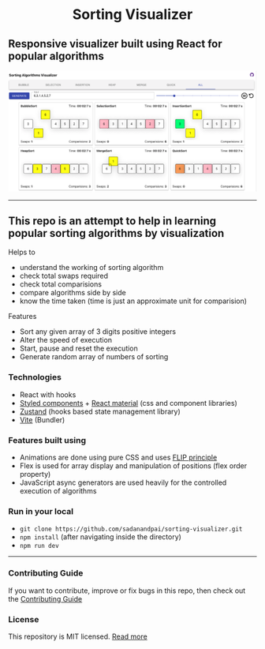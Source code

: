 <h1 align="center">
    Sorting Visualizer
</h1>

## Responsive visualizer built using React for popular algorithms

<a href="https://tathagata1805/sorting-visualizer/dist/"><img src="cover.png" alt="cover" /></a>

---

## This repo is an attempt to help in learning popular sorting algorithms by visualization

Helps to

- understand the working of sorting algorithm
- check total swaps required
- check total comparisions
- compare algorithms side by side
- know the time taken (time is just an approximate unit for comparision)

Features

- Sort any given array of 3 digits positive integers
- Alter the speed of execution
- Start, pause and reset the execution
- Generate random array of numbers of sorting

### Technologies

- React with hooks
- [Styled components](https://styled-components.com/) + [React material](https://material-ui.com/) (css and component libraries)
- [Zustand](https://github.com/pmndrs/zustand) (hooks based state management library)
- [Vite](https://vitejs.dev/) (Bundler)

### Features built using

- Animations are done using pure CSS and uses [FLIP principle](https://aerotwist.com/blog/flip-your-animations/)
- Flex is used for array display and manipulation of positions (flex order property)
- JavaScript async generators are used heavily for the controlled execution of algorithms

### Run in your local

- ```git clone https://github.com/sadanandpai/sorting-visualizer.git```
- ```npm install``` (after navigating inside the directory)
- ```npm run dev```

---

### Contributing Guide

If you want to contribute, improve or fix bugs in this repo, then check out the [Contributing Guide](./CONTRIBUTING.md)
<br/>

### License

This repository is MIT licensed. [Read more](./LICENSE)

